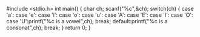 #include <stdio.h>
int main() 
{
    char ch;
    scanf("%c",&ch);
    switch(ch)
{
    case 'a':
    case 'e':
    case 'i':
    case 'o':
    case 'u':
    case 'A':
    case 'E':
    case 'I':
    case 'O':
    case 'U':printf("%c is a vowel",ch);
    break;
    default:printf("%c is a consonat",ch);
    break;
}
return 0;
}

    
